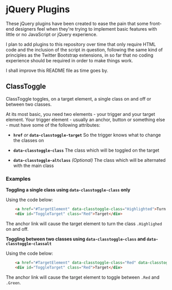 # jQuery Plugins

These jQuery plugins have been created to ease the pain that some front-end designers feel when they're trying to implement basic features with little or no JavaScript or jQuery experience.

I plan to add plugins to this repository over time that only require HTML code and the inclusion of the script in question, following the same kind of principles as the Twitter Bootstrap extensions, in so far that no coding experience should be required in order to make things work.

I shall improve this README file as time goes by.

## ClassToggle

ClassToggle toggles, on a target element, a single class on and off or between two classes.

At its most basic, you need two elements - your trigger and your target element. Your trigger element - usually an anchor, button or something else - must have some of the following attributes:

*	**`href`** *or* **`data-classtoggle-target`**
	So the trigger knows what to change the classes on
	
*	**`data-classtoggle-class`**
	The class which will be toggled on the target

*	**`data-classtoggle-altclass`** *(Optional)*
	The class which will be alternated with the main class
	
### Examples

**Toggling a single class using `data-classtoggle-class` only**

Using the code below:

```html
	<a href="#TargetElement" data-classtoggle-class="Highlighted">Turn .Highlighted on and off</a>
	<div id="ToggleTarget" class="Red">Target</div>
```

The anchor link will cause the target element to turn the class `.Highlighed` on and off.

**Toggling between two classes using `data-classtoggle-class` and `data-classtoggle-classalt`**

Using the code below:

```html
	<a href="#TargetElement" data-classtoggle-class="Red" data-classtoggle-altclass="Green">Toggle between Red and Green</a>
	<div id="ToggleTarget" class="Red">Target</div>
```

The anchor link will cause the target element to toggle between `.Red` and `.Green`.
